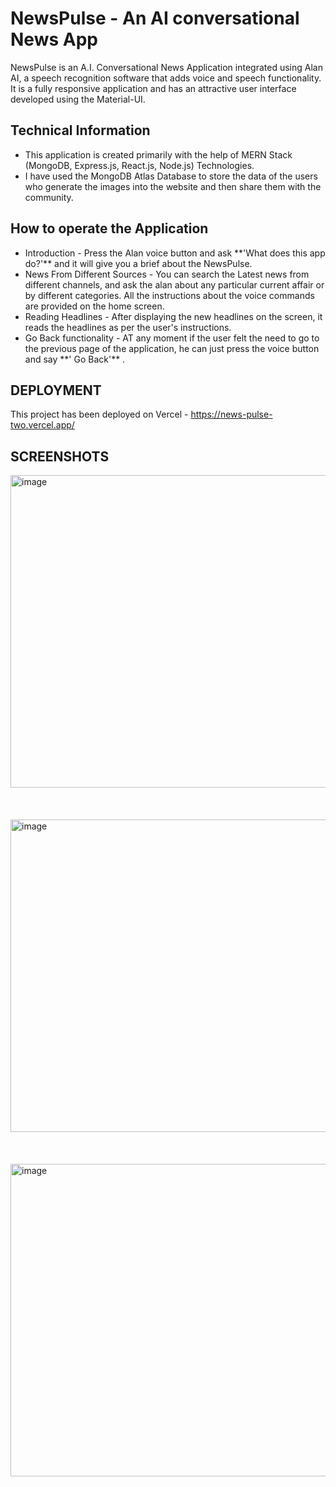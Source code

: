 # NewsPulse - An AI conversational News App
NewsPulse is an A.I. Conversational News Application integrated using Alan AI, a speech recognition software that adds voice and speech functionality. It is a fully responsive application and has an attractive user interface developed using the Material-UI.


## Technical Information
<ul>
  <li>This application is created primarily with the help of MERN Stack (MongoDB, Express.js, React.js, Node.js) Technologies.</li>
  <li> I have used the MongoDB Atlas Database to store the data of the users who generate the images into the website and then share them with the community.</li>

 </ul>
 
 ## How to operate the Application
 <ul>
  <li>Introduction - Press the Alan voice button and ask **'What does this app do?'** and it will give you a brief about the NewsPulse.</li>
  <li>News From Different Sources - You can search the Latest news from different channels, and ask the alan about any particular current affair or by different categories. All the instructions about the voice commands are provided on the home screen.</li>
  <li>Reading Headlines - After displaying the new headlines on the screen, it reads the headlines as per the user's instructions. </li>
  <li>Go Back functionality - AT any moment if the user felt the need to go to the previous page of the application, he can just press the voice button and say **' Go Back'** .</li>

 </ul>
 
 ## DEPLOYMENT
This project has been deployed on Vercel - https://news-pulse-two.vercel.app/

## SCREENSHOTS
<img width="1000" height="500" alt="image" src="https://github.com/navyaarora01/NewsPulse/assets/75020151/bf4f1e1e-5820-410c-b881-f12cda5a896f">

<br>
<br>
<br>
<br>

<img width="1000" height="500" alt="image" src="https://github.com/navyaarora01/NewsPulse/assets/75020151/3cda9921-8ef1-4707-9584-eeca785cc042">

<br>
<br>
<br>
<br>

<img width="1000" height="500" alt="image" src="https://github.com/navyaarora01/NewsPulse/assets/75020151/7c799ff1-f01d-496a-a9af-4536b4b91567">

<br>
<br>
